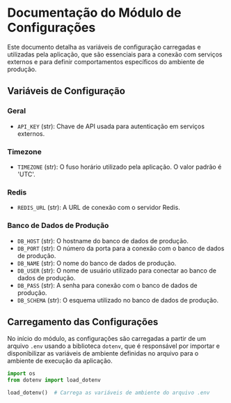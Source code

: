 # Documentação do Módulo de Configurações

Este documento detalha as variáveis de configuração carregadas e utilizadas pela aplicação, que são essenciais para a conexão com serviços externos e para definir comportamentos específicos do ambiente de produção.

## Variáveis de Configuração

### Geral
- `API_KEY` (str): Chave de API usada para autenticação em serviços externos.

### Timezone
- `TIMEZONE` (str): O fuso horário utilizado pela aplicação. O valor padrão é 'UTC'.

### Redis
- `REDIS_URL` (str): A URL de conexão com o servidor Redis.

### Banco de Dados de Produção
- `DB_HOST` (str): O hostname do banco de dados de produção.
- `DB_PORT` (str): O número da porta para a conexão com o banco de dados de produção.
- `DB_NAME` (str): O nome do banco de dados de produção.
- `DB_USER` (str): O nome de usuário utilizado para conectar ao banco de dados de produção.
- `DB_PASS` (str): A senha para conexão com o banco de dados de produção.
- `DB_SCHEMA` (str): O esquema utilizado no banco de dados de produção.

## Carregamento das Configurações

No início do módulo, as configurações são carregadas a partir de um arquivo `.env` usando a biblioteca `dotenv`, que é responsável por importar e disponibilizar as variáveis de ambiente definidas no arquivo para o ambiente de execução da aplicação.

```python
import os
from dotenv import load_dotenv

load_dotenv()  # Carrega as variáveis de ambiente do arquivo .env
```